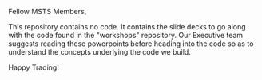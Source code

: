 Fellow MSTS Members,


This repository contains no code.
It contains the slide decks to go along with the code found in the "workshops" repository.
Our Executive team suggests reading these powerpoints before heading into the code so as to understand the concepts underlying the code we build.

Happy Trading!
